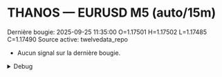 # THANOS — EURUSD M5 (auto/15m)
Dernière bougie: 2025-09-25 11:35:00  O=1.17501  H=1.17502  L=1.17485  C=1.17490
Source active: twelvedata_repo

- Aucun signal sur la dernière bougie.

<details><summary>Debug</summary>

- TD_API_KEY manquant.

</details>